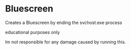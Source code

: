 # Bluescreen
Creates a Bluescreen by ending the svchost.exe process

educational purposes only

Im not responsible for any damage caused by running this.
